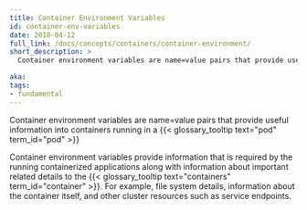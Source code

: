 ```yaml
---
title: Container Environment Variables
id: container-env-variables
date: 2018-04-12
full_link: /docs/concepts/containers/container-environment/
short_description: >
  Container environment variables are name=value pairs that provide useful information into containers running in a Pod.

aka: 
tags:
- fundamental
---
```

 Container environment variables are name=value pairs that provide useful information into containers running in a {{< glossary_tooltip text="pod" term_id="pod" >}}

<!--more-->

Container environment variables provide information that is required by the running containerized applications along with information about important related details to the {{< glossary_tooltip text="containers" term_id="container" >}}. For example, file system details, information about the container itself, and other cluster resources such as service endpoints.
